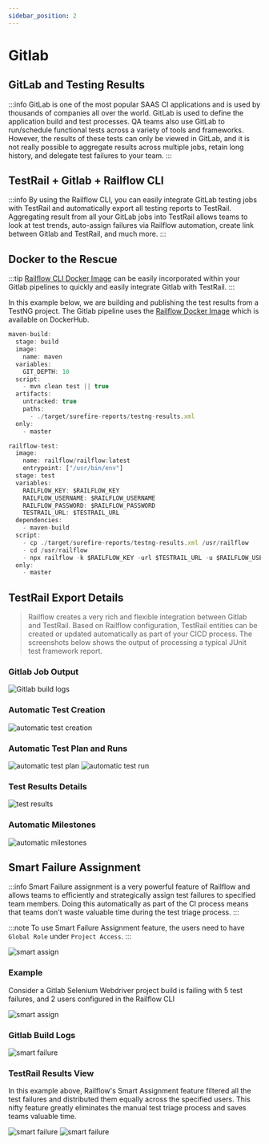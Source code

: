 ```yaml
---
sidebar_position: 2
---
```


# Gitlab

## GitLab and Testing Results
:::info
GitLab is one of the most popular SAAS CI applications and is used by thousands of companies all over the world. GitLab is used to define the application build and test processes. QA teams also use GitLab to run/schedule functional tests across a variety of tools and frameworks. However, the results of these tests can only be viewed in GitLab, and it is not really possible to aggregate results across multiple jobs, retain long history, and delegate test failures to your team. 
::: 

## TestRail + Gitlab + Railflow CLI
:::info
By using the Railflow CLI, you can easily integrate GitLab testing jobs with TestRail and automatically export all testing reports to TestRail. Aggregating result from all your GitLab jobs into TestRail allows teams to look at test trends, auto-assign failures via Railflow automation, create link between Gitlab and TestRail, and much more. 
:::


## Docker to the Rescue
:::tip
[Railflow CLI Docker Image](https://hub.docker.com/r/railflow/railflow) can be easily incorporated within your Gitlab pipelines to quickly and easily integrate Gitlab with TestRail.
:::

In this example below, we are building and publishing the test results from a TestNG project. The Gitlab pipeline uses the [Railflow Docker Image](https://hub.docker.com/r/railflow/railflow) which is available on DockerHub.


```jsx title="Gitlab Pipeline Example"
maven-build:
  stage: build
  image:
    name: maven
  variables:
    GIT_DEPTH: 10
  script:
    - mvn clean test || true
  artifacts:
    untracked: true
    paths:
      - ./target/surefire-reports/testng-results.xml
  only:
    - master

railflow-test:
  image:
    name: railflow/railflow:latest
    entrypoint: ["/usr/bin/env"]
  stage: test
  variables:
    RAILFLOW_KEY: $RAILFLOW_KEY
    RAILFLOW_USERNAME: $RAILFLOW_USERNAME
    RAILFLOW_PASSWORD: $RAILFLOW_PASSWORD
    TESTRAIL_URL: $TESTRAIL_URL
  dependencies:
    - maven-build
  script:
    - cp ./target/surefire-reports/testng-results.xml /usr/railflow
    - cd /usr/railflow
    - npx railflow -k $RAILFLOW_KEY -url $TESTRAIL_URL -u $RAILFLOW_USERNAME -p $RAILFLOW_PASSWORD -pr "Github-Demo" -path Demo/TestNG -f testng -r ./testng-results.xml -tp TestPlanName -a john@foo.com, jane@foo.com
  only:
    - master
```

## TestRail Export Details
>Railflow creates a very rich and flexible integration between Gitlab and TestRail. Based on Railflow configuration, TestRail entities can be created or updated automatically as part of your CICD process. The screenshots below shows the output of processing a typical JUnit test framework report. 

### Gitlab Job Output
![Gitlab build logs](/img/cicd/gitlab/gitlab-job-output.png)

### Automatic Test Creation 
![automatic test creation](/img/cicd/jenkins/plugin-exec-3.png)

### Automatic Test Plan and Runs
![automatic test plan](/img/cicd/jenkins/plugin-exec-4.png)
![automatic test run](/img/cicd/jenkins/plugin-exec-5.png)

### Test Results Details
![test results](/img/cicd/jenkins/plugin-exec-6.png)

### Automatic Milestones
![automatic milestones](/img/cicd/jenkins/plugin-exec-7.png)

## Smart Failure Assignment
:::info
Smart Failure assignment is a very powerful feature of Railflow and allows teams to efficiently and strategically assign test failures to specified team members. Doing this automatically as part of the CI process means that teams don't waste valuable time during the test triage process. 
:::

:::note
To use Smart Failure Assignment feature, the users need to have `Global Role` under `Project Access`.
::: 

![smart assign](/img/cicd/jenkins/smart-failure-5.png)


### Example
Consider a Gitlab Selenium Webdriver project build is failing with 5 test failures, and 2 users configured in the Railflow CLI

![smart assign](/img/cicd/gitlab/gitlab-smart-assign.png)

### Gitlab Build Logs 

![smart failure](/img/cicd/jenkins/smart-failure-2.png)

### TestRail Results View
In this example above, Railflow's Smart Assignment feature filtered all the test failures and distributed them equally across the specified users. This nifty feature greatly eliminates the manual test triage process and saves teams valuable time.

![smart failure](/img/cicd/jenkins/smart-failure-3.png)
![smart failure](/img/cicd/jenkins/smart-failure-4.png)






